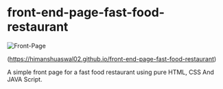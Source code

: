 # front-end-page-fast-food-restaurant

![Front-Page](https://user-images.githubusercontent.com/61384878/125666057-426f65a0-4723-4536-be82-788f6d8fffa1.png)



(https://himanshuaswal02.github.io/front-end-page-fast-food-restaurant)










A simple front page for a fast food restaurant using pure HTML, CSS And JAVA Script.

